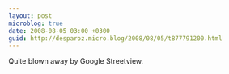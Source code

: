 ```yaml
---
layout: post
microblog: true
date: 2008-08-05 03:00 +0300
guid: http://desparoz.micro.blog/2008/08/05/t877791200.html
---
```

Quite blown away by Google Streetview.
